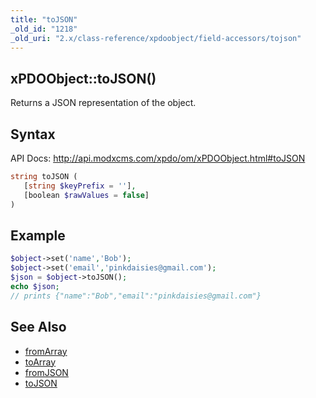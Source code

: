 ```yaml
---
title: "toJSON"
_old_id: "1218"
_old_uri: "2.x/class-reference/xpdoobject/field-accessors/tojson"
---
```


## xPDOObject::toJSON()

Returns a JSON representation of the object.

## Syntax

API Docs: <http://api.modxcms.com/xpdo/om/xPDOObject.html#toJSON>

``` php
string toJSON (
   [string $keyPrefix = ''],
   [boolean $rawValues = false]
)
```

## Example

``` php
$object->set('name','Bob');
$object->set('email','pinkdaisies@gmail.com');
$json = $object->toJSON();
echo $json;
// prints {"name":"Bob","email":"pinkdaisies@gmail.com"}
```

## See Also

- [fromArray](extending-modx/xpdo/class-reference/xpdoobject/field-accessors/fromarray "fromArray")
- [toArray](extending-modx/xpdo/class-reference/xpdoobject/field-accessors/toarray "toArray")
- [fromJSON](extending-modx/xpdo/class-reference/xpdoobject/field-accessors/fromjson "fromJSON")
- [toJSON](extending-modx/xpdo/class-reference/xpdoobject/field-accessors/tojson "toJSON")
